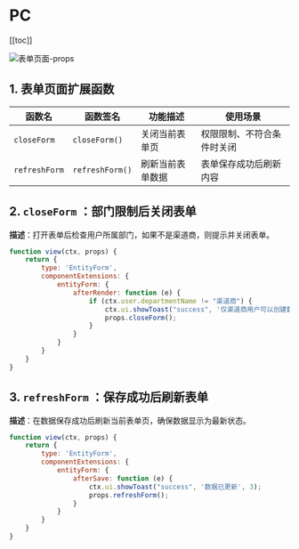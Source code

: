 # PC

[[toc]]


![表单页面-props](/img/Form/表单页面props.png)

## 1. 表单页面扩展函数

| 函数名           | 函数签名            | 功能描述     | 使用场景          |
| ------------- | --------------- | -------- | ------------- |
| `closeForm`   | `closeForm()`   | 关闭当前表单页  | 权限限制、不符合条件时关闭 |
| `refreshForm` | `refreshForm()` | 刷新当前表单数据 | 表单保存成功后刷新内容   |

## 2. `closeForm` ：部门限制后关闭表单

**描述**：打开表单后检查用户所属部门，如果不是渠道商，则提示并关闭表单。

```javascript
function view(ctx, props) {
    return {
        type: 'EntityForm',
        componentExtensions: {
            entityForm: {
                afterRender: function (e) {
                    if (ctx.user.departmentName != "渠道商") {
                        ctx.ui.showToast("success", '仅渠道商用户可以创建数据', 3);
                        props.closeForm();
                    }                  
                }
            }
        }
    }
}
```

## 3. `refreshForm` ：保存成功后刷新表单

**描述**：在数据保存成功后刷新当前表单页，确保数据显示为最新状态。

```javascript
function view(ctx, props) {
    return {
        type: 'EntityForm',
        componentExtensions: {
            entityForm: {
                afterSave: function (e) {
                    ctx.ui.showToast("success", '数据已更新', 3);
                    props.refreshForm();
                }
            }
        }
    }
}
```
